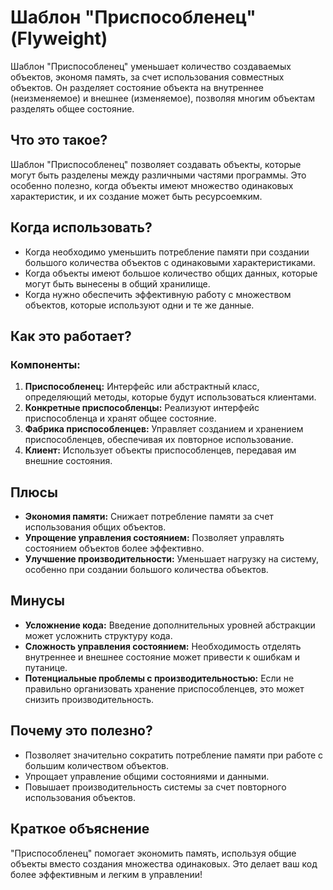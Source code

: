 # Шаблон "Приспособленец" (Flyweight)

Шаблон "Приспособленец" уменьшает количество создаваемых объектов, экономя память, за счет использования совместных объектов. Он разделяет состояние объекта на внутреннее (неизменяемое) и внешнее (изменяемое), позволяя многим объектам разделять общее состояние.

## Что это такое?

Шаблон "Приспособленец" позволяет создавать объекты, которые могут быть разделены между различными частями программы. Это особенно полезно, когда объекты имеют множество одинаковых характеристик, и их создание может быть ресурсоемким.

## Когда использовать?

- Когда необходимо уменьшить потребление памяти при создании большого количества объектов с одинаковыми характеристиками.
- Когда объекты имеют большое количество общих данных, которые могут быть вынесены в общий хранилище.
- Когда нужно обеспечить эффективную работу с множеством объектов, которые используют одни и те же данные.

## Как это работает?

### Компоненты:

1. **Приспособленец:** Интерфейс или абстрактный класс, определяющий методы, которые будут использоваться клиентами.
2. **Конкретные приспособленцы:** Реализуют интерфейс приспособленца и хранят общее состояние.
3. **Фабрика приспособленцев:** Управляет созданием и хранением приспособленцев, обеспечивая их повторное использование.
4. **Клиент:** Использует объекты приспособленцев, передавая им внешние состояния.

## Плюсы

- **Экономия памяти:** Снижает потребление памяти за счет использования общих объектов.
- **Упрощение управления состоянием:** Позволяет управлять состоянием объектов более эффективно.
- **Улучшение производительности:** Уменьшает нагрузку на систему, особенно при создании большого количества объектов.

## Минусы

- **Усложнение кода:** Введение дополнительных уровней абстракции может усложнить структуру кода.
- **Сложность управления состоянием:** Необходимость отделять внутреннее и внешнее состояние может привести к ошибкам и путанице.
- **Потенциальные проблемы с производительностью:** Если не правильно организовать хранение приспособленцев, это может снизить производительность.

## Почему это полезно?

- Позволяет значительно сократить потребление памяти при работе с большим количеством объектов.
- Упрощает управление общими состояниями и данными.
- Повышает производительность системы за счет повторного использования объектов.

## Краткое объяснение

"Приспособленец" помогает экономить память, используя общие объекты вместо создания множества одинаковых. Это делает ваш код более эффективным и легким в управлении!
